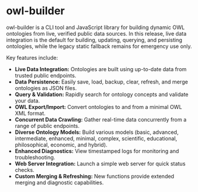 # owl-builder

owl-builder is a CLI tool and JavaScript library for building dynamic OWL ontologies from live, verified public data sources.
In this release, live data integration is the default for building, updating, querying, and persisting ontologies, while 
the legacy static fallback remains for emergency use only.

Key features include:

- **Live Data Integration:** Ontologies are built using up-to-date data from trusted public endpoints.
- **Data Persistence:** Easily save, load, backup, clear, refresh, and merge ontologies as JSON files.
- **Query & Validation:** Rapidly search for ontology concepts and validate your data.
- **OWL Export/Import:** Convert ontologies to and from a minimal OWL XML format.
- **Concurrent Data Crawling:** Gather real-time data concurrently from a range of public endpoints.
- **Diverse Ontology Models:** Build various models (basic, advanced, intermediate, enhanced, minimal, complex, scientific, educational, philosophical, economic, and hybrid).
- **Enhanced Diagnostics:** View timestamped logs for monitoring and troubleshooting.
- **Web Server Integration:** Launch a simple web server for quick status checks.
- **Custom Merging & Refreshing:** New functions provide extended merging and diagnostic capabilities.
